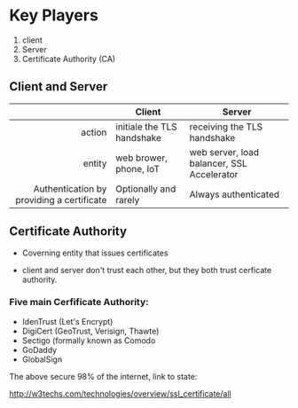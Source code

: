 # Key Players



1. client
2. Server
3. Certificate Authority (CA)



## Client and Server

|| Client | Server                                     |
| ----------------------------------------: | -------------------------- | ------------------------------------------ |
| action                                    | initiale the TLS handshake | receiving the TLS handshake                |
| entity                                    | web brower, phone, IoT     | web server, load balancer, SSL Accelerator |
| Authentication by providing a certificate | Optionally and rarely      | Always authenticated                       |



## Certificate Authority

- Coverning entity that issues certificates

- client and server don't trust each other, but they both trust cerficate authority.

### Five main Cerfificate Authority:

- IdenTrust (Let's Encrypt)
- DigiCert (GeoTrust, Verisign, Thawte)
- Sectigo (formally known as Comodo
- GoDaddy
- GlobalSign



The above secure 98% of the internet, link to state:

http://w3techs.com/technologies/overview/ssl_certificate/all
